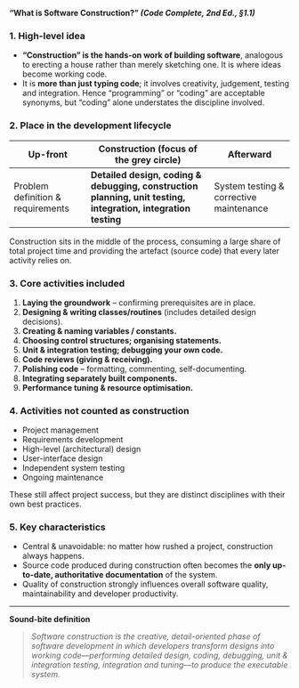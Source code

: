**“What is Software Construction?” *(Code Complete, 2nd Ed., §1.1)***


### 1. High-level idea

* **“Construction” is the hands-on work of building software**, analogous to erecting a house rather than merely sketching one.  It is where ideas become working code.&#x20;
* It is **more than just typing code**; it involves creativity, judgement, testing and integration. Hence “programming” or “coding” are acceptable synonyms, but “coding” alone understates the discipline involved.&#x20;

### 2. Place in the development lifecycle

| Up-front                          | **Construction (focus of the grey circle)**                                                                    | Afterward                               |
| --------------------------------- | -------------------------------------------------------------------------------------------------------------- | --------------------------------------- |
| Problem definition & requirements | **Detailed design, coding & debugging, construction planning, unit testing, integration, integration testing** | System testing & corrective maintenance |

Construction sits in the middle of the process, consuming a large share of total project time and providing the artefact (source code) that every later activity relies on.

### 3. Core activities included

1. **Laying the groundwork** – confirming prerequisites are in place.
2. **Designing & writing classes/routines** (includes detailed design decisions).
3. **Creating & naming variables / constants.**
4. **Choosing control structures; organising statements.**
5. **Unit & integration testing; debugging your own code.**
6. **Code reviews (giving & receiving).**
7. **Polishing code** – formatting, commenting, self-documenting.
8. **Integrating separately built components.**
9. **Performance tuning & resource optimisation.**&#x20;

### 4. Activities **not** counted as construction

* Project management
* Requirements development
* High-level (architectural) design
* User-interface design
* Independent system testing
* Ongoing maintenance&#x20;

These still affect project success, but they are distinct disciplines with their own best practices.

### 5. Key characteristics

* Central & unavoidable: no matter how rushed a project, construction always happens.
* Source code produced during construction often becomes the **only up-to-date, authoritative documentation** of the system.
* Quality of construction strongly influences overall software quality, maintainability and developer productivity.&#x20;

---

**Sound-bite definition**

> *Software construction is the creative, detail-oriented phase of software development in which developers transform designs into working code—performing detailed design, coding, debugging, unit & integration testing, integration and tuning—to produce the executable system.*
